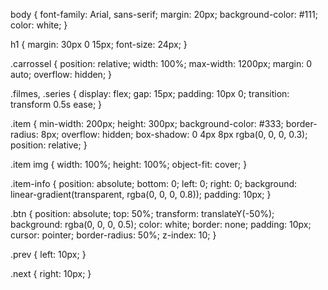body {
    font-family: Arial, sans-serif;
    margin: 20px;
    background-color: #111;
    color: white;
}

h1 {
    margin: 30px 0 15px;
    font-size: 24px;
}

.carrossel {
    position: relative;
    width: 100%;
    max-width: 1200px;
    margin: 0 auto;
    overflow: hidden;
}

.filmes, .series {
    display: flex;
    gap: 15px;
    padding: 10px 0;
    transition: transform 0.5s ease;
}

.item {
    min-width: 200px;
    height: 300px;
    background-color: #333;
    border-radius: 8px;
    overflow: hidden;
    box-shadow: 0 4px 8px rgba(0, 0, 0, 0.3);
    position: relative;
}

.item img {
    width: 100%;
    height: 100%;
    object-fit: cover;
}

.item-info {
    position: absolute;
    bottom: 0;
    left: 0;
    right: 0;
    background: linear-gradient(transparent, rgba(0, 0, 0, 0.8));
    padding: 10px;
}

.btn {
    position: absolute;
    top: 50%;
    transform: translateY(-50%);
    background: rgba(0, 0, 0, 0.5);
    color: white;
    border: none;
    padding: 10px;
    cursor: pointer;
    border-radius: 50%;
    z-index: 10;
}

.prev {
    left: 10px;
}

.next {
    right: 10px;
}
